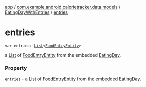 [app](../../index.md) / [com.example.android.calorietracker.data.models](../index.md) / [EatingDayWithEntries](index.md) / [entries](./entries.md)

# entries

`var entries: `[`List`](https://kotlinlang.org/api/latest/jvm/stdlib/kotlin.collections/-list/index.html)`<`[`FoodEntryEntity`](../-food-entry/index.md)`>`

a [List](https://kotlinlang.org/api/latest/jvm/stdlib/kotlin.collections/-list/index.html) of [FoodEntryEntity](../-food-entry/index.md) from the embedded [EatingDay](../-eating-day/index.md).

### Property

`entries` - a [List](https://kotlinlang.org/api/latest/jvm/stdlib/kotlin.collections/-list/index.html) of [FoodEntryEntity](../-food-entry/index.md) from the embedded [EatingDay](../-eating-day/index.md).